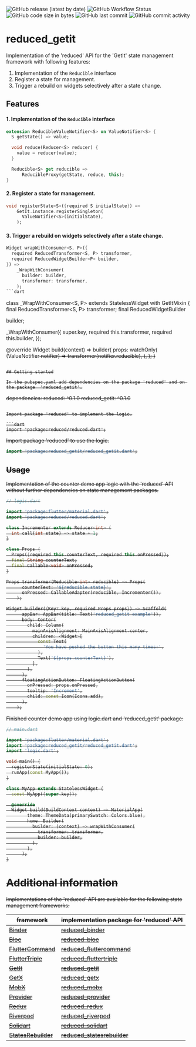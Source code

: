 ![GitHub release (latest by date)](https://img.shields.io/github/v/release/partmaster/reduced_getit)
![GitHub Workflow Status](https://img.shields.io/github/actions/workflow/status/partmaster/reduced_getit/dart.yml)
![GitHub code size in bytes](https://img.shields.io/github/languages/code-size/partmaster/reduced_getit)
![GitHub last commit](https://img.shields.io/github/last-commit/partmaster/reduced_getit)
![GitHub commit activity](https://img.shields.io/github/commit-activity/m/partmaster/reduced_getit)
# reduced_getit

Implementation of the 'reduced' API for the 'GetIt' state management framework with following features:

1. Implementation of the ```Reducible``` interface 
2. Register a state for management.
3. Trigger a rebuild on widgets selectively after a state change.

## Features

#### 1. Implementation of the ```Reducible``` interface

```dart
extension ReducibleValueNotifier<S> on ValueNotifier<S> {
  S getState() => value;

  void reduce(Reducer<S> reducer) {
    value = reducer(value);
  }

  Reducible<S> get reducible =>
      ReducibleProxy(getState, reduce, this);
}
```

#### 2. Register a state for management.

```dart
void registerState<S>({required S initialState}) =>
    GetIt.instance.registerSingleton(
      ValueNotifier<S>(initialState),
    );
```

#### 3. Trigger a rebuild on widgets selectively after a state change.

```dart
Widget wrapWithConsumer<S, P>({
  required ReducedTransformer<S, P> transformer,
  required ReducedWidgetBuilder<P> builder,
}) =>
    _WrapWithConsumer(
      builder: builder,
      transformer: transformer,
    );
```dart

````
class _WrapWithConsumer<S, P> extends StatelessWidget
    with GetItMixin {
  final ReducedTransformer<S, P> transformer;
  final ReducedWidgetBuilder<P> builder;

  _WrapWithConsumer({
    super.key,
    required this.transformer,
    required this.builder,
  });

  @override
  Widget build(context) => builder(
        props: watchOnly(
          (ValueNotifier<S> notifier) =>
              transformer(notifier.reducible),
        ),
      );
}
```

## Getting started

In the pubspec.yaml add dependencies on the package 'reduced' and on the package  'reduced_getit'.

```
dependencies:
  reduced: ^0.1.0
  reduced_getit: ^0.1.0
```

Import package 'reduced' to implement the logic.

```dart
import 'package:reduced/reduced.dart';
```

Import package 'reduced' to use the logic.

```dart
import 'package:reduced_getit/reduced_getit.dart';
```

## Usage

Implementation of the counter demo app logic with the 'reduced' API without further dependencies on state management packages.

```dart
// logic.dart

import 'package:flutter/material.dart';
import 'package:reduced/reduced.dart';

class Incrementer extends Reducer<int> {
  int call(int state) => state + 1;
}

class Props {
  Props({required this.counterText, required this.onPressed});
  final String counterText;
  final Callable<void> onPressed;
}

Props transformer(Reducible<int> reducible) => Props(
      counterText: '${reducible.state}',
      onPressed: CallableAdapter(reducible, Incrementer()),
    );

Widget builder({Key? key, required Props props}) => Scaffold(
      appBar: AppBar(title: Text('reduced_getit example')),
      body: Center(
        child: Column(
          mainAxisAlignment: MainAxisAlignment.center,
          children: <Widget>[
            const Text(
              'You have pushed the button this many times:',
            ),
            Text('${props.counterText}'),
          ],
        ),
      ),
      floatingActionButton: FloatingActionButton(
        onPressed: props.onPressed,
        tooltip: 'Increment',
        child: const Icon(Icons.add),
      ),
    );
```

Finished counter demo app using logic.dart and 'reduced_getit' package:

```dart
// main.dart

import 'package:flutter/material.dart';
import 'package:reduced_getit/reduced_getit.dart';
import 'logic.dart';

void main() {
  registerState(initialState: 0);
  runApp(const MyApp());
}

class MyApp extends StatelessWidget {
  const MyApp({super.key});

  @override
  Widget build(BuildContext context) => MaterialApp(
        theme: ThemeData(primarySwatch: Colors.blue),
        home: Builder(
          builder: (context) => wrapWithConsumer(
            transformer: transformer,
            builder: builder,
          ),
        ),
      );
}
```

# Additional information

Implementations of the 'reduced' API are available for the following state management frameworks:

|framework|implementation package for 'reduced' API|
|---|---|
|[Binder](https://pub.dev/packages/binder)|[reduced_binder](https://github.com/partmaster/reduced_binder)|
|[Bloc](https://bloclibrary.dev/#/)|[reduced_bloc](https://github.com/partmaster/reduced_bloc)|
|[FlutterCommand](https://pub.dev/packages/flutter_command)|[reduced_fluttercommand](https://github.com/partmaster/reduced_fluttercommand)|
|[FlutterTriple](https://pub.dev/packages/flutter_triple)|[reduced_fluttertriple](https://github.com/partmaster/reduced_fluttertriple)|
|[GetIt](https://pub.dev/packages/get_it)|[reduced_getit](https://github.com/partmaster/reduced_getit)|
|[GetX](https://pub.dev/packages/get)|[reduced_getx](https://github.com/partmaster/reduced_getx)|
|[MobX](https://pub.dev/packages/mobx)|[reduced_mobx](https://github.com/partmaster/reduced_mobx)|
|[Provider](https://pub.dev/packages/provider)|[reduced_provider](https://github.com/partmaster/reduced_provider)|
|[Redux](https://pub.dev/packages/redux)|[reduced_redux](https://github.com/partmaster/reduced_redux)|
|[Riverpod](https://riverpod.dev/)|[reduced_riverpod](https://github.com/partmaster/reduced_riverpod)|
|[Solidart](https://pub.dev/packages/solidart)|[reduced_solidart](https://github.com/partmaster/reduced_solidart)|
|[StatesRebuilder](https://pub.dev/packages/states_rebuilder)|[reduced_statesrebuilder](https://github.com/partmaster/reduced_statesrebuilder)|

